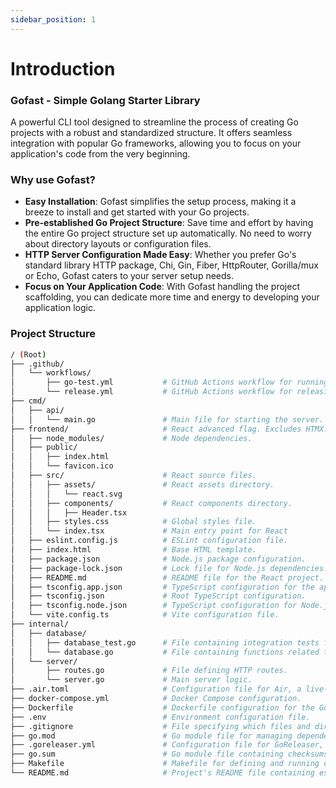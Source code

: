 ```yaml
---
sidebar_position: 1
---
```


# Introduction


### Gofast - Simple Golang Starter Library

A powerful CLI tool designed to streamline the process of creating Go projects with a robust and standardized structure. It offers seamless integration with popular Go frameworks, allowing you to focus on your application's code from the very beginning.


### Why use Gofast?

- **Easy Installation**: Gofast simplifies the setup process, making it a breeze to install and get started with your Go projects.
- **Pre-established Go Project Structure**: Save time and effort by having the entire Go project structure set up automatically. No need to worry about directory layouts or configuration files.
- **HTTP Server Configuration Made Easy**: Whether you prefer Go's standard library HTTP package, Chi, Gin, Fiber, HttpRouter, Gorilla/mux or Echo, Gofast caters to your server setup needs.
- **Focus on Your Application Code**: With Gofast handling the project scaffolding, you can dedicate more time and energy to developing your application logic.


### Project Structure

```bash
/ (Root)
├── .github/
│   └── workflows/
│       ├── go-test.yml           # GitHub Actions workflow for running tests.
│       └── release.yml           # GitHub Actions workflow for releasing the application.
├── cmd/
│   ├── api/
│   │   └── main.go               # Main file for starting the server.
├── frontend/                     # React advanced flag. Excludes HTMX.
│   ├── node_modules/             # Node dependencies.
│   ├── public/
│   │   ├── index.html
│   │   └── favicon.ico
│   ├── src/                      # React source files.   
│   │   ├── assets/               # React assets directory.
│   │   │   └── react.svg
│   │   ├── components/           # React components directory.
│   │   │   ├── Header.tsx
│   │   ├── styles.css            # Global styles file.
│   │   └── index.tsx             # Main entry point for React
│   ├── eslint.config.js          # ESLint configuration file.
│   ├── index.html                # Base HTML template.
│   ├── package.json              # Node.js package configuration.
│   ├── package-lock.json         # Lock file for Node.js dependencies.
│   ├── README.md                 # README file for the React project.
│   ├── tsconfig.app.json         # TypeScript configuration for the app.
│   ├── tsconfig.json             # Root TypeScript configuration.
│   ├── tsconfig.node.json        # TypeScript configuration for Node.js.
│   └── vite.config.ts            # Vite configuration file.
├── internal/
│   ├── database/
│   │   ├── database_test.go      # File containing integration tests for the database operations.
│   │   └── database.go           # File containing functions related to database operations.
│   └── server/
│       ├── routes.go             # File defining HTTP routes.
│       └── server.go             # Main server logic.
├── .air.toml                     # Configuration file for Air, a live-reload utility.
├── docker-compose.yml            # Docker Compose configuration.
├── Dockerfile                    # Dockerfile configuration for the Go project.
├── .env                          # Environment configuration file.
├── .gitignore                    # File specifying which files and directories to ignore in Git.
├── go.mod                        # Go module file for managing dependencies.
├── .goreleaser.yml               # Configuration file for GoReleaser, a tool for building and releasing binaries.
├── go.sum                        # Go module file containing checksums for dependencies.
├── Makefile                      # Makefile for defining and running commands.
└── README.md                     # Project's README file containing essential information about the project.
```
